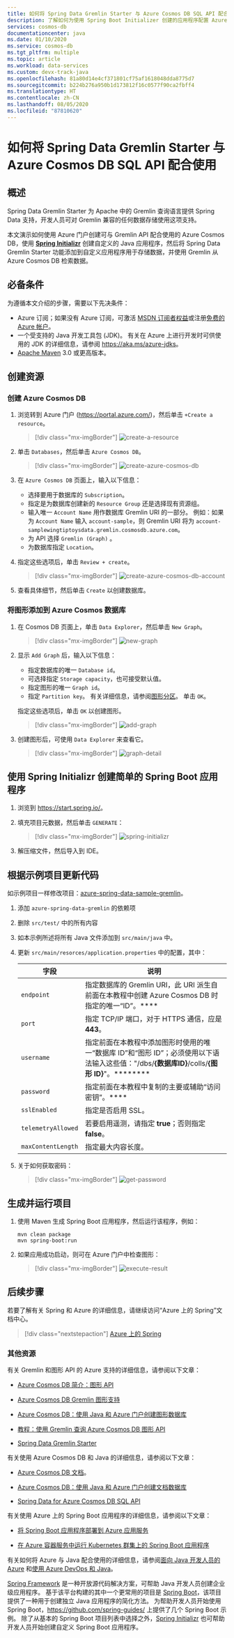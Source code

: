 ```yaml
---
title: 如何将 Spring Data Gremlin Starter 与 Azure Cosmos DB SQL API 配合使用
description: 了解如何为使用 Spring Boot Initializer 创建的应用程序配置 Azure Cosmos DB SQL API。
services: cosmos-db
documentationcenter: java
ms.date: 01/10/2020
ms.service: cosmos-db
ms.tgt_pltfrm: multiple
ms.topic: article
ms.workload: data-services
ms.custom: devx-track-java
ms.openlocfilehash: 81a80d14e4cf371801cf75af1618048dda8775d7
ms.sourcegitcommit: b224b276a950b1d173812f16c0577f90ca2fbff4
ms.translationtype: HT
ms.contentlocale: zh-CN
ms.lasthandoff: 08/05/2020
ms.locfileid: "87810620"
---
```

# <a name="how-to-use-the-spring-data-gremlin-starter-with-the-azure-cosmos-db-sql-api"></a>如何将 Spring Data Gremlin Starter 与 Azure Cosmos DB SQL API 配合使用

## <a name="overview"></a>概述

Spring Data Gremlin Starter 为 Apache 中的 Gremlin 查询语言提供 Spring Data 支持，开发人员可对 Gremlin 兼容的任何数据存储使用这项支持。

本文演示如何使用 Azure 门户创建可与 Gremlin API 配合使用的 Azure Cosmos DB，使用 **[Spring Initializr]** 创建自定义的 Java 应用程序，然后将 Spring Data Gremlin Starter 功能添加到自定义应用程序用于存储数据，并使用 Gremlin 从 Azure Cosmos DB 检索数据。

## <a name="prerequisites"></a>必备条件

为遵循本文介绍的步骤，需要以下先决条件：

* Azure 订阅；如果没有 Azure 订阅，可激活 [MSDN 订阅者权益]或注册[免费的 Azure 帐户]。
* 一个受支持的 Java 开发工具包 (JDK)。 有关在 Azure 上进行开发时可供使用的 JDK 的详细信息，请参阅 <https://aka.ms/azure-jdks>。
* [Apache Maven](http://maven.apache.org/) 3.0 或更高版本。


## <a name="create-resource"></a>创建资源

### <a name="create-azure-cosmos-db"></a>创建 Azure Cosmos DB

1. 浏览转到 Azure 门户 (<https://portal.azure.com/>)，然后单击 `+Create a resource`。

   >[!div class="mx-imgBorder"]
   >![create-a-resource][create-a-resource-01]

1. 单击 `Databases`，然后单击 `Azure Cosmos DB`。

   >[!div class="mx-imgBorder"]
   >![create-azure-cosmos-db][create-a-resource-02]

1. 在 `Azure Cosmos DB` 页面上，输入以下信息：

   * 选择要用于数据库的 `Subscription`。
   * 指定是为数据库创建新的 `Resource Group` 还是选择现有资源组。
   * 输入唯一 `Account Name` 用作数据库 Gremlin URI 的一部分。 例如：如果为 `Account Name` 输入 `account-sample`，则 Gremlin URI 将为 `account-samplewingtiptoysdata.gremlin.cosmosdb.azure.com`。
   * 为 API 选择 `Gremlin (Graph)` 。
   * 为数据库指定 `Location`。
   
1. 指定这些选项后，单击 `Review + create`。

   >[!div class="mx-imgBorder"]
   >![create-azure-cosmos-db-account][create-a-resource-03]

1. 查看具体细节，然后单击 `Create` 以创建数据库。

### <a name="add-a-graph-to-your-azure-cosmos-database"></a>将图形添加到 Azure Cosmos 数据库

1. 在 Cosmos DB 页面上，单击 `Data Explorer`，然后单击 `New Graph`。

   >[!div class="mx-imgBorder"]
   >![new-graph][create-a-graph-01]

1. 显示 `Add Graph` 后，输入以下信息：

   * 指定数据库的唯一 `Database id`。
   * 可选择指定 `Storage capacity`，也可接受默认值。
   * 指定图形的唯一 `Graph id`。
   * 指定 `Partition key`。 有关详细信息，请参阅[图形分区]。
单击 `OK`。
   
   指定这些选项后，单击 `OK` 以创建图形。

   >[!div class="mx-imgBorder"]
   >![add-graph][create-a-graph-02]

1. 创建图形后，可使用 `Data Explorer` 来查看它。

   >[!div class="mx-imgBorder"]
   >![graph-detail][create-a-graph-03]
   
   

## <a name="create-simple-spring-boot-application-with-the-spring-initializr"></a>使用 Spring Initializr 创建简单的 Spring Boot 应用程序

1. 浏览到 <https://start.spring.io/>。

1. 填充项目元数据，然后单击 `GENERATE`：

   >[!div class="mx-imgBorder"]
   >![spring-initializr][spring-initializr-01]

1. 解压缩文件，然后导入到 IDE。


## <a name="update-code-according-to-the-sample-project"></a>根据示例项目更新代码

如示例项目一样修改项目：[azure-spring-data-sample-gremlin]。

1. 添加 `azure-spring-data-gremlin` 的依赖项

1. 删除 `src/test/` 中的所有内容

1. 如本示例所述将所有 Java 文件添加到 `src/main/java` 中。

1. 更新 `src/main/resorces/application.properties` 中的配置，其中：

   | 字段              | 说明                                                                                                                                                                                                             |
   |--------------------|-------------------------------------------------------------------------------------------------------------------------------------------------------------------------------------------------------------------------|
   | `endpoint`         | 指定数据库的 Gremlin URI，此 URI 派生自前面在本教程中创建 Azure Cosmos DB 时指定的唯一“ID”。****                                                 |
   | `port`             | 指定 TCP/IP 端口，对于 HTTPS 通信，应是 **443**。                                                                                                                                                           |
   | `username`         | 指定前面在本教程中添加图形时使用的唯一“数据库 ID”和“图形 ID”；必须使用以下语法输入这些值："/dbs/**{数据库ID}**/colls/**{图形 ID}**"。******** |
   | `password`         | 指定前面在本教程中复制的主要或辅助“访问密钥”。****                                                                                                                      |
   | `sslEnabled`       | 指定是否启用 SSL。                                                                                                                                                                                           |
   | `telemetryAllowed` | 若要启用遥测，请指定 **true**；否则指定 **false**。
   | `maxContentLength` | 指定最大内容长度。                                                                                                                                                                                           |

1. 关于如何获取密码：

   >[!div class="mx-imgBorder"]
   >![get-password][get-password-01]

## <a name="build-and-run-the-project"></a>生成并运行项目

1. 使用 Maven 生成 Spring Boot 应用程序，然后运行该程序，例如：

   ```shell
   mvn clean package
   mvn spring-boot:run
   ```

1. 如果应用成功启动，则可在 Azure 门户中检查图形：

   >[!div class="mx-imgBorder"]
   >![execute-result][execute-result-01]


## <a name="next-steps"></a>后续步骤

若要了解有关 Spring 和 Azure 的详细信息，请继续访问“Azure 上的 Spring”文档中心。

> [!div class="nextstepaction"]
> [Azure 上的 Spring](/azure/developer/java/spring-framework)

### <a name="additional-resources"></a>其他资源

有关 Gremlin 和图形 API 的 Azure 支持的详细信息，请参阅以下文章：

* [Azure Cosmos DB 简介：图形 API](/azure/cosmos-db/graph-introduction)

* [Azure Cosmos DB Gremlin 图形支持](/azure/cosmos-db/gremlin-support)

* [Azure Cosmos DB：使用 Java 和 Azure 门户创建图形数据库](/azure/cosmos-db/create-graph-java)

* [教程：使用 Gremlin 查询 Azure Cosmos DB 图形 API](/azure/cosmos-db/tutorial-query-graph)

* [Spring Data Gremlin Starter]

有关使用 Azure Cosmos DB 和 Java 的详细信息，请参阅以下文章：

* [Azure Cosmos DB 文档]。

* [Azure Cosmos DB：使用 Java 和 Azure 门户创建文档数据库][Build a SQL API app with Java]

* [Spring Data for Azure Cosmos DB SQL API]

有关使用 Azure 上的 Spring Boot 应用程序的详细信息，请参阅以下文章：

* [将 Spring Boot 应用程序部署到 Azure 应用服务](deploy-spring-boot-java-app-from-container-registry-using-maven-plugin.md)

* [在 Azure 容器服务中运行 Kubernetes 群集上的 Spring Boot 应用程序](deploy-spring-boot-java-app-on-kubernetes.md)

有关如何将 Azure 与 Java 配合使用的详细信息，请参阅[面向 Java 开发人员的 Azure] 和[使用 Azure DevOps 和 Java]。

[Spring Framework] 是一种开放源代码解决方案，可帮助 Java 开发人员创建企业级应用程序。 基于该平台构建的其中一个更常用的项目是 [Spring Boot]，该项目提供了一种用于创建独立 Java 应用程序的简化方法。 为帮助开发人员开始使用 Spring Boot，<https://github.com/spring-guides/> 上提供了几个 Spring Boot 示例。 除了从基本的 Spring Boot 项目列表中选择之外，[Spring Initializr] 也可帮助开发人员开始创建自定义 Spring Boot 应用程序。

<!-- URL List -->

[Azure Cosmos DB 文档]: /azure/cosmos-db/
[面向 Java 开发人员的 Azure]: /azure/developer/java/
[Build a SQL API app with Java]: /azure/cosmos-db/create-sql-api-java 
[Spring Data for Azure Cosmos DB SQL API]: https://azure.microsoft.com/blog/spring-data-azure-cosmos-db-nosql-data-access-on-azure/
[Spring Data Gremlin Starter]: https://github.com/Microsoft/spring-data-gremlin
[免费的 Azure 帐户]: https://azure.microsoft.com/pricing/free-trial/
[使用 Azure DevOps 和 Java]: /azure/devops/
[MSDN 订阅者权益]: https://azure.microsoft.com/pricing/member-offers/msdn-benefits-details/
[Spring Boot]: http://projects.spring.io/spring-boot/
[Spring Initializr]: https://start.spring.io/
[Spring Framework]: https://spring.io/
[图形分区]: https://docs.microsoft.com/azure/cosmos-db/graph-partitioning
[azure-spring-data-sample-gremlin]: https://github.com/Azure/azure-sdk-for-java/tree/master/sdk/spring/azure-spring-boot-samples/azure-spring-data-sample-gremlin

<!-- IMG List -->

[create-a-resource-01]: media/configure-spring-data-gremlin-java-app-with-cosmos-db/create-a-resource-01.png
[create-a-resource-02]: media/configure-spring-data-gremlin-java-app-with-cosmos-db/create-a-resource-02.png
[create-a-resource-03]: media/configure-spring-data-gremlin-java-app-with-cosmos-db/create-a-resource-03.png

[create-a-graph-01]: media/configure-spring-data-gremlin-java-app-with-cosmos-db/create-a-graph-01.png
[create-a-graph-02]: media/configure-spring-data-gremlin-java-app-with-cosmos-db/create-a-graph-02.png
[create-a-graph-03]: media/configure-spring-data-gremlin-java-app-with-cosmos-db/create-a-graph-03.png

[spring-initializr-01]: media/configure-spring-data-gremlin-java-app-with-cosmos-db/spring-initializr-01.png

[get-password-01]: media/configure-spring-data-gremlin-java-app-with-cosmos-db/get-password-01.png

[execute-result-01]: media/configure-spring-data-gremlin-java-app-with-cosmos-db/execute-result-01.png
